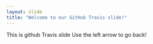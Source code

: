 ```yaml
---
layout: slide
title: "Welcome to our GitHub Travis slide!"
---
```

This is github Travis slide
Use the left arrow to go back!
